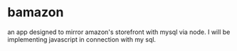 # bamazon
an app designed to mirror amazon's storefront with mysql via node. I will be implementing javascript in connection with my sql.
